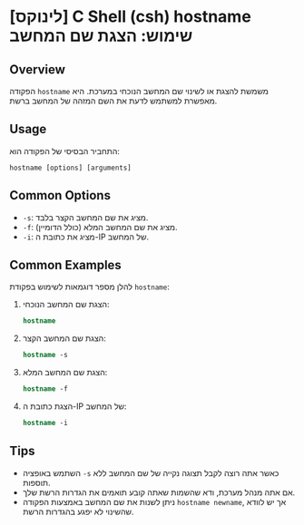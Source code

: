 # [לינוקס] C Shell (csh) hostname שימוש: הצגת שם המחשב

## Overview
הפקודה `hostname` משמשת להצגת או לשינוי שם המחשב הנוכחי במערכת. היא מאפשרת למשתמש לדעת את השם המזהה של המחשב ברשת.

## Usage
התחביר הבסיסי של הפקודה הוא:

```
hostname [options] [arguments]
```

## Common Options
- `-s`: מציג את שם המחשב הקצר בלבד.
- `-f`: מציג את שם המחשב המלא (כולל הדומיין).
- `-i`: מציג את כתובת ה-IP של המחשב.

## Common Examples
להלן מספר דוגמאות לשימוש בפקודת `hostname`:

1. הצגת שם המחשב הנוכחי:
   ```csh
   hostname
   ```

2. הצגת שם המחשב הקצר:
   ```csh
   hostname -s
   ```

3. הצגת שם המחשב המלא:
   ```csh
   hostname -f
   ```

4. הצגת כתובת ה-IP של המחשב:
   ```csh
   hostname -i
   ```

## Tips
- השתמש באופציה `-s` כאשר אתה רוצה לקבל תצוגה נקייה של שם המחשב ללא תוספות.
- אם אתה מנהל מערכת, ודא שהשמות שאתה קובע תואמים את הגדרות הרשת שלך.
- ניתן לשנות את שם המחשב באמצעות הפקודה `hostname newname`, אך יש לוודא שהשינוי לא יפגע בהגדרות הרשת.